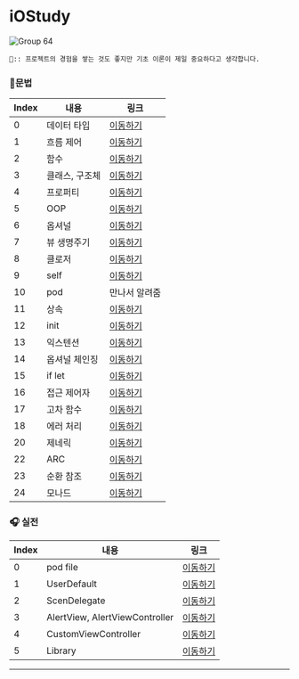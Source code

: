 # iOStudy

![Group 64](https://user-images.githubusercontent.com/102890390/229274263-99c4a9c1-b969-4680-b8f6-a20c8d80f5da.png)

```
🍎:: 프로젝트의 경험을 쌓는 것도 좋지만 기초 이론이 제일 중요하다고 생각합니다.
```

### 📌문법
|    Index |    내용   |  링크 | 
| ----     | ---- | ---- | 
|     0 |   데이터 타입 |  [이동하기](https://github.com/Info-iOS/iOStudy/tree/main/SwiftGrammar/DataType)   | 
|     1 |   흐름 제어 | [이동하기](https://github.com/Info-iOS/iOStudy/tree/main/SwiftGrammar/FlowControl)  | 
|     2 |   함수 | [이동하기](https://github.com/Info-iOS/iOStudy/tree/main/SwiftGrammar/Function)  | 
|     3 |   클래스, 구조체 |  [이동하기](https://github.com/Info-iOS/iOStudy/tree/main/SwiftGrammar/ClassEndStructure)  | 
|     4 |   프로퍼티 |  [이동하기](https://github.com/Info-iOS/iOStudy/tree/main/SwiftGrammar/Property)    | 
|     5 |   OOP |  [이동하기](https://github.com/Info-iOS/iOStudy/tree/main/SwiftGrammar/OOP) | 
|     6 |   옵셔널 |  [이동하기](https://github.com/Info-iOS/iOStudy/tree/main/SwiftGrammar/Optional)    | 
|     7 |   뷰 생명주기 |  [이동하기](https://github.com/Info-iOS/iOStudy/tree/main/SwiftGrammar/ViewLifeCycle)  | 
|     8 |   클로저 |  [이동하기](https://github.com/Info-iOS/iOStudy/tree/main/SwiftGrammar/Closures)   | 
|     9 |   self |  [이동하기](https://github.com/Info-iOS/iOStudy/tree/main/SwiftGrammar/self)   | 
|     10 |   pod |  만나서 알려줌  | 
|     11 |   상속 |  [이동하기](https://github.com/Info-iOS/iOStudy/tree/main/SwiftGrammar/Inheritance)    | 
|     12 |   init |  [이동하기](https://github.com/Info-iOS/iOStudy/tree/main/SwiftGrammar/Initialization)  | 
|     13 |   익스텐션 | [이동하기](https://github.com/Info-iOS/iOStudy/tree/main/SwiftGrammar/Extension)    | 
|     14 |   옵셔널 체인징 |  [이동하기](https://github.com/Info-iOS/iOStudy/tree/main/SwiftGrammar/OptionalChainig)    | 
|     15 |   if let |  [이동하기](https://github.com/Info-iOS/iOStudy/tree/main/SwiftGrammar/IfLet)    | 
|     16 |   접근 제어자 |  [이동하기](https://github.com/Info-iOS/iOStudy/tree/main/SwiftGrammar/AccessControl)    | 
|     17 |   고차 함수 |  [이동하기](https://github.com/Info-iOS/iOStudy/tree/main/SwiftGrammar/HigherOrderFunction)    | 
|     18 |   에러 처리 |  [이동하기](https://github.com/Info-iOS/iOStudy/tree/main/SwiftGrammar/ErrorHandling)    | 
|     20 |   제네릭 |   [이동하기](https://github.com/Info-iOS/iOStudy/tree/main/SwiftGrammar/Generic)   | 
|     22 |   ARC |  [이동하기](https://github.com/Info-iOS/iOStudy/tree/main/SwiftGrammar/ARC)    | 
|     23 |   순환 참조 |  [이동하기](https://github.com/Info-iOS/iOStudy/tree/main/SwiftGrammar/CircularReference)    | 
|     24 |   모나드 |  [이동하기](https://github.com/Info-iOS/iOStudy/tree/main/SwiftGrammar/Monad)    | 

### 🎧 실전
|    Index |    내용   |  링크 | 
| ----     | ---- | ---- | 
|     0 |   pod file |  [이동하기]()   | 
|     1 |   UserDefault | [이동하기](https://github.com/Info-iOS/iOStudy/tree/main/SwiftGrammar/UserDefault)  | 
|     2 |   ScenDelegate | [이동하기](https://github.com/Info-iOS/iOStudy/tree/main/SwiftGrammar/SceneDelegate)  | 
|     3 |   AlertView, AlertViewController |  [이동하기](https://github.com/Info-iOS/iOStudy/tree/main/SwiftGrammar/AlertView)  | 
|     4 |   CustomViewController |  [이동하기](https://github.com/Info-iOS/iOStudy/tree/main/SwiftGrammar/CustomViewController)    | 
|     5 |   Library |  [이동하기](https://github.com/Info-iOS/iOStudy/tree/main/SwiftGrammar/Library) | 

---
